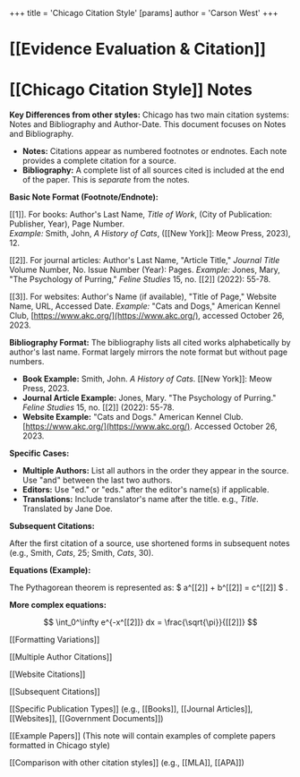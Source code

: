 +++
 title = 'Chicago Citation Style'
[params]
	author = 'Carson West'
+++
# [[Evidence Evaluation & Citation]]
# [[Chicago Citation Style]] Notes

**Key Differences from other styles:**  Chicago has two main citation systems:  Notes and Bibliography and Author-Date.  This document focuses on Notes and Bibliography.

* **Notes:**  Citations appear as numbered footnotes or endnotes.  Each note provides a complete citation for a source.
* **Bibliography:** A complete list of all sources cited is included at the end of the paper.  This is *separate* from the notes.


**Basic Note Format (Footnote/Endnote):**

[[1]].  For books: Author's Last Name, *Title of Work*, (City of Publication: Publisher, Year), Page Number.  
    *Example:* Smith, John, *A History of Cats*, ([[New York]]: Meow Press, 2023), 12.


[[2]]. For journal articles: Author's Last Name, "Article Title," *Journal Title* Volume Number, No. Issue Number (Year): Pages.
    *Example:* Jones, Mary, "The Psychology of Purring," *Feline Studies* 15, no. [[2]] (2022): 55-78.


[[3]].  For websites: Author's Name (if available), "Title of Page," Website Name, URL, Accessed Date.
    *Example:*  "Cats and Dogs," American Kennel Club, [https://www.akc.org/](https://www.akc.org/), accessed October 26, 2023.


**Bibliography Format:**  The bibliography lists all cited works alphabetically by author's last name.  Format largely mirrors the note format but without page numbers.

* **Book Example:** Smith, John. *A History of Cats*. [[New York]]: Meow Press, 2023.
* **Journal Article Example:** Jones, Mary. "The Psychology of Purring." *Feline Studies* 15, no. [[2]] (2022): 55-78.
* **Website Example:** "Cats and Dogs." American Kennel Club.  [https://www.akc.org/](https://www.akc.org/). Accessed October 26, 2023.


**Specific Cases:**

* **Multiple Authors:** List all authors in the order they appear in the source. Use "and" between the last two authors.
* **Editors:** Use "ed." or "eds." after the editor's name(s) if applicable.
* **Translations:** Include translator's name after the title.  e.g.,  *Title*. Translated by Jane Doe.


**Subsequent Citations:**

After the first citation of a source, use shortened forms in subsequent notes (e.g.,  Smith, *Cats*, 25; Smith, *Cats*, 30).

**Equations (Example):**

The Pythagorean theorem is represented as:  $ a^[[2]] + b^[[2]] = c^[[2]] $ .


**More complex equations:**

 $$  \int_0^\infty e^{-x^[[2]]} dx = \frac{\sqrt{\pi}}{[[2]]}  $$  

[[Formatting Variations]]

[[Multiple Author Citations]]

[[Website Citations]]

[[Subsequent Citations]]


[[Specific Publication Types]]  (e.g.,  [[Books]], [[Journal Articles]], [[Websites]], [[Government Documents]])

[[Example Papers]] (This note will contain examples of complete papers formatted in Chicago style)

[[Comparison with other citation styles]] (e.g., [[MLA]], [[APA]])
